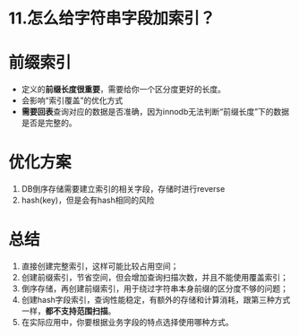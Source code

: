 # 11.怎么给字符串字段加索引？

# 前缀索引
- 定义的**前缀长度很重要**，需要给你一个区分度更好的长度。
- 会影响“索引覆盖”的优化方式
- **需要回表**查询对应的数据是否准确，因为innodb无法判断“前缀长度”下的数据是否是完整的。

# 优化方案
1. DB倒序存储需要建立索引的相关字段，存储时进行reverse
2. hash(key)，但是会有hash相同的风险


# 总结
1. 直接创建完整索引，这样可能比较占用空间； 
2. 创建前缀索引，节省空间，但会增加查询扫描次数，并且不能使用覆盖索引； 
3. 倒序存储，再创建前缀索引，用于绕过字符串本身前缀的区分度不够的问题； 
4. 创建hash字段索引，查询性能稳定，有额外的存储和计算消耗，跟第三种方式一样，**都不支持范围扫描**。 
5. 在实际应用中，你要根据业务字段的特点选择使用哪种方式。